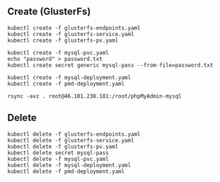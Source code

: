 Create (GlusterFs)
------------------

    kubectl create -f glusterfs-endpoints.yaml
    kubectl create -f glusterfs-service.yaml
    kubectl create -f glusterfs-pv.yaml

    kubectl create -f mysql-pvc.yaml
    echo "password" > password.txt
    kubectl create secret generic mysql-pass --from-file=password.txt

    kubectl create -f mysql-deployment.yaml
    kubectl create -f pmd-deployment.yaml

    rsync -avz . root@46.101.230.181:/root/phpMyAdmin-mysql

Delete
---------

    kubectl delete -f glusterfs-endpoints.yaml
    kubectl delete -f glusterfs-service.yaml
    kubectl delete -f glusterfs-pv.yaml
    kubectl delete secret mysql-pass
    kubectl delete -f mysql-pvc.yaml
    kubectl delete -f mysql-deployment.yaml
    kubectl delete -f pmd-deployment.yaml
